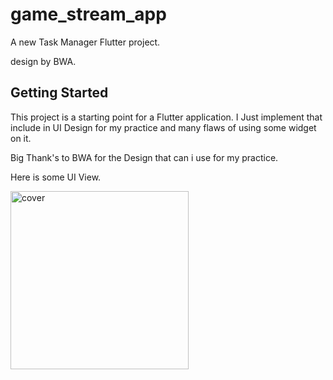 # game_stream_app

A new Task Manager Flutter project.

design by BWA.

## Getting Started

This project is a starting point for a Flutter application. I Just implement that include in UI Design for my practice and many flaws of using some widget on it.

Big Thank's to BWA for the Design that can i use for my practice.

Here is some UI View.

<img width="285" alt="cover" src="https://user-images.githubusercontent.com/42954205/136500233-99faae86-18c5-4c67-aaf2-75b30e0a40c2.png">
